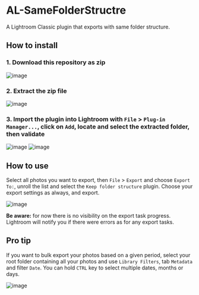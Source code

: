# AL-SameFolderStructre
 A Lightroom Classic plugin that exports with same folder structure.

 
## How to install
### 1. Download this repository as zip

![image](https://github.com/AioiLight/AL-SameFolderStructre/assets/14235706/645db8bc-02c6-485d-b4db-d82e5c7bc4de)

### 2. Extract the zip file

![image](https://github.com/AioiLight/AL-SameFolderStructre/assets/14235706/a315c807-be9e-4465-866c-176bdccaa8dc)

### 3. Import the plugin into Lightroom with `File` > `Plug-in Manager...`, click on `Add`, locate and select the extracted folder, then validate

![image](https://github.com/AioiLight/AL-SameFolderStructre/assets/14235706/9a75fdb3-a221-4ae9-be10-06773ab9f08c)
![image](https://github.com/AioiLight/AL-SameFolderStructre/assets/14235706/3ebd4f10-c897-4122-b15b-9afd6f5a21c2)


## How to use
Select all photos you want to export, then `File` > `Export` and choose `Export To:`, unroll the list and select the `Keep folder structure` plugin.
Choose your export settings as always, and export.

![image](https://github.com/AioiLight/AL-SameFolderStructre/assets/14235706/c5705224-8e4a-4476-8d2b-76b836d98068)

**Be aware:** for now there is no visibility on the export task progress. Lightroom will notify you if there were errors as for any export tasks.

## Pro tip
If you want to bulk export your photos based on a given period, select your root folder containing all your photos and use `Library Filters`, tab `Metadata` and filter `Date`. You can hold `CTRL` key to select multiple dates, months or days.

![image](https://github.com/AioiLight/AL-SameFolderStructre/assets/14235706/97692db8-7782-46a1-961b-88b5d85ebb75)
